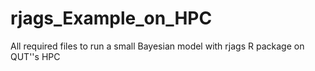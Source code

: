 # rjags_Example_on_HPC
All required files to run a small Bayesian model with rjags R package on QUT''s HPC
